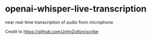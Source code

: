 # openai-whisper-live-transcription
near real-time transcription of audio from microphone

Credit to https://github.com/JohnZolton/scribe
